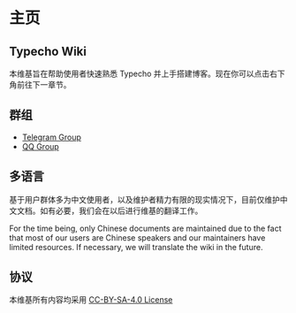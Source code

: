# 主页

## Typecho Wiki

本维基旨在帮助使用者快速熟悉 Typecho 并上手搭建博客。现在你可以点击右下角前往下一章节。

## 群组

- [Telegram Group](https://t.me/typecho_lover)
- [QQ Group](https://jq.qq.com/?_wv=1027&k=YoEFjcIp)

## 多语言

基于用户群体多为中文使用者，以及维护者精力有限的现实情况下，目前仅维护中文文档。如有必要，我们会在以后进行维基的翻译工作。

For the time being, only Chinese documents are maintained due to the fact that most of our users are Chinese speakers and our maintainers have limited resources. If necessary, we will translate the wiki in the future.  

## 协议

本维基所有内容均采用 [CC-BY-SA-4.0 License](https://github.com/typecho-lover/wiki/blob/master/LICENSE)
